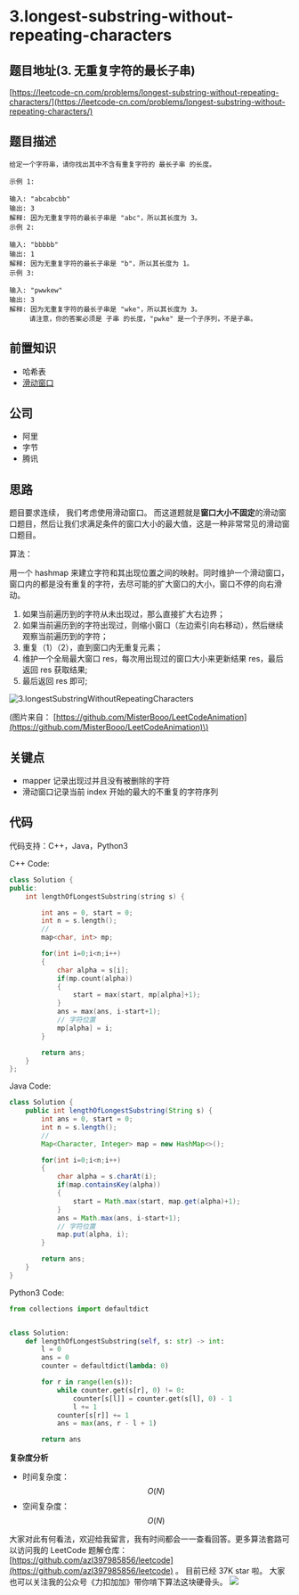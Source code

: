 # 3.longest-substring-without-repeating-characters

## 题目地址\(3. 无重复字符的最长子串\)

[https://leetcode-cn.com/problems/longest-substring-without-repeating-characters/](https://leetcode-cn.com/problems/longest-substring-without-repeating-characters/)

## 题目描述

```text
给定一个字符串，请你找出其中不含有重复字符的 最长子串 的长度。

示例 1:

输入: "abcabcbb"
输出: 3 
解释: 因为无重复字符的最长子串是 "abc"，所以其长度为 3。
示例 2:

输入: "bbbbb"
输出: 1
解释: 因为无重复字符的最长子串是 "b"，所以其长度为 1。
示例 3:

输入: "pwwkew"
输出: 3
解释: 因为无重复字符的最长子串是 "wke"，所以其长度为 3。
     请注意，你的答案必须是 子串 的长度，"pwke" 是一个子序列，不是子串。
```

## 前置知识

* 哈希表
* [滑动窗口](https://github.com/azl397985856/leetcode/blob/master/thinkings/slide-window.md)

## 公司

* 阿里
* 字节
* 腾讯

## 思路

题目要求连续， 我们考虑使用滑动窗口。 而这道题就是**窗口大小不固定**的滑动窗口题目，然后让我们求满足条件的窗口大小的最大值，这是一种非常常见的滑动窗口题目。

算法：

用一个 hashmap 来建立字符和其出现位置之间的映射。同时维护一个滑动窗口，窗口内的都是没有重复的字符，去尽可能的扩大窗口的大小，窗口不停的向右滑动。

1. 如果当前遍历到的字符从未出现过，那么直接扩大右边界；
2. 如果当前遍历到的字符出现过，则缩小窗口（左边索引向右移动），然后继续观察当前遍历到的字符；
3. 重复（1）（2），直到窗口内无重复元素；
4. 维护一个全局最大窗口 res，每次用出现过的窗口大小来更新结果 res，最后返回 res 获取结果;
5. 最后返回 res 即可;

![3.longestSubstringWithoutRepeatingCharacters](https://tva1.sinaimg.cn/large/007S8ZIlly1ghlubou8hhg30no0dbjvw.gif)

\(图片来自： [https://github.com/MisterBooo/LeetCodeAnimation](https://github.com/MisterBooo/LeetCodeAnimation)\)

## 关键点

* mapper 记录出现过并且没有被删除的字符
* 滑动窗口记录当前 index 开始的最大的不重复的字符序列

## 代码

代码支持：C++，Java，Python3

C++ Code:

```cpp
class Solution {
public:
    int lengthOfLongestSubstring(string s) {

        int ans = 0, start = 0;
        int n = s.length();
        // 
        map<char, int> mp;

        for(int i=0;i<n;i++)
        {
            char alpha = s[i];
            if(mp.count(alpha))
            {
                start = max(start, mp[alpha]+1);
            }
            ans = max(ans, i-start+1);
            // 字符位置
            mp[alpha] = i;
        }

        return ans;
    }
};
```

Java Code:

```java
class Solution {
    public int lengthOfLongestSubstring(String s) {
        int ans = 0, start = 0;
        int n = s.length();
        // 
        Map<Character, Integer> map = new HashMap<>();

        for(int i=0;i<n;i++)
        {
            char alpha = s.charAt(i);
            if(map.containsKey(alpha))
            {
                start = Math.max(start, map.get(alpha)+1);
            }
            ans = Math.max(ans, i-start+1);
            // 字符位置
            map.put(alpha, i);
        }

        return ans;
    }
}
```

Python3 Code:

```python
from collections import defaultdict


class Solution:
    def lengthOfLongestSubstring(self, s: str) -> int:
        l = 0
        ans = 0
        counter = defaultdict(lambda: 0)

        for r in range(len(s)):
            while counter.get(s[r], 0) != 0:
                counter[s[l]] = counter.get(s[l], 0) - 1
                l += 1
            counter[s[r]] += 1
            ans = max(ans, r - l + 1)

        return ans
```

**复杂度分析**

* 时间复杂度：$$O(N)$$
* 空间复杂度：$$O(N)$$

大家对此有何看法，欢迎给我留言，我有时间都会一一查看回答。更多算法套路可以访问我的 LeetCode 题解仓库：[https://github.com/azl397985856/leetcode](https://github.com/azl397985856/leetcode) 。 目前已经 37K star 啦。 大家也可以关注我的公众号《力扣加加》带你啃下算法这块硬骨头。 ![](https://tva1.sinaimg.cn/large/007S8ZIlly1gfcuzagjalj30p00dwabs.jpg)

